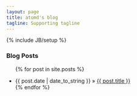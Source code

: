 ```yaml
---
layout: page
title: atomd's blog
tagline: Supporting tagline
---
```

{% include JB/setup %}

### Blog Posts

<ul class="posts">

{% for post in site.posts %}
    <li><span>{{ post.date | date_to_string }}</span> &raquo; <a href="{{ BASE_PATH }}{{ post.url }}">{{ post.title }}</a></li>
{% endfor %}

</ul>
